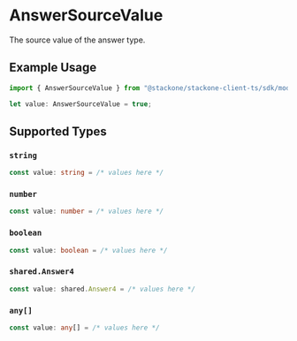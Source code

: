 # AnswerSourceValue

The source value of the answer type.

## Example Usage

```typescript
import { AnswerSourceValue } from "@stackone/stackone-client-ts/sdk/models/shared";

let value: AnswerSourceValue = true;
```

## Supported Types

### `string`

```typescript
const value: string = /* values here */
```

### `number`

```typescript
const value: number = /* values here */
```

### `boolean`

```typescript
const value: boolean = /* values here */
```

### `shared.Answer4`

```typescript
const value: shared.Answer4 = /* values here */
```

### `any[]`

```typescript
const value: any[] = /* values here */
```

